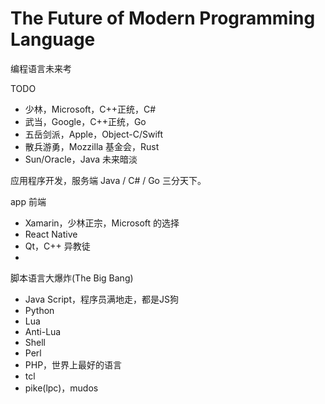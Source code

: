 # The Future of Modern Programming Language

编程语言未来考

TODO

 * 少林，Microsoft，C++正统，C#
 * 武当，Google，C++正统，Go
 * 五岳剑派，Apple，Object-C/Swift
 * 散兵游勇，Mozzilla 基金会，Rust
 * Sun/Oracle，Java 未来暗淡

应用程序开发，服务端 Java / C# / Go 三分天下。

app 前端

 * Xamarin，少林正宗，Microsoft 的选择
 * React Native
 * Qt，C++ 异教徒
 * 

脚本语言大爆炸(The Big Bang)

 * Java Script，程序员满地走，都是JS狗
 * Python
 * Lua
 * Anti-Lua
 * Shell
 * Perl
 * PHP，世界上最好的语言
 * tcl
 * pike(lpc)，mudos

